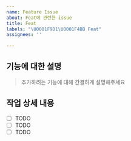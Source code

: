 ```yaml
---
name: Feature Issue
about: Feat에 관련한 issue
title: Feat
labels: "\U0001F9D1‍\U0001F4BB Feat"
assignees: ''

---
```


## 기능에 대한 설명

> 추가하려는 기능에 대해 간결하게 설명해주세요

## 작업 상세 내용

- [ ] TODO
- [ ] TODO
- [ ] TODO
